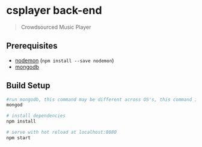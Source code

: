# csplayer back-end

> Crowdsourced Music Player

## Prerequisites
- [nodemon](https://github.com/remy/nodemon) (`npm install --save nodemon`)
- [mongodb](https://docs.mongodb.com/manual/administration/install-community/)

## Build Setup

``` bash
#run mongodb, this command may be different across OS's, this command is for iOS
mongod

# install dependencies
npm install

# serve with hot reload at localhost:8080
npm start
```
